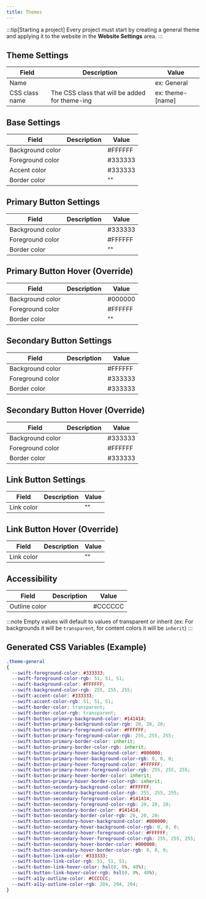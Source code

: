 ```yaml
---
title: Themes
---
```


:::tip[Starting a project]
Every project must start by creating a general theme and applying it to the website in the **Website Settings** area.
:::

## Theme Settings
| Field | Description | Value | 
|-|-|-|
| Name | | ex: General
| CSS class name | The CSS class that will be added for theme-ing| ex: theme-[name]

## Base Settings
| Field | Description | Value | 
|-|-|-|
| Background color |  | #FFFFFF
| Foreground color |  | #333333
| Accent color |  | #333333
| Border color |  | ""

## Primary Button Settings
| Field | Description | Value | 
|-|-|-|
| Background color |  | #333333
| Foreground color |  | #FFFFFF
| Border color |  | ""

## Primary Button Hover (Override)
| Field | Description | Value | 
|-|-|-|
| Background color |  | #000000
| Foreground color |  | #FFFFFF
| Border color |  | ""

## Secondary Button Settings
| Field | Description | Value | 
|-|-|-|
| Background color |  | #FFFFFF
| Foreground color |  | #333333
| Border color |  | #333333

## Secondary Button Hover (Override)
| Field | Description | Value | 
|-|-|-|
| Background color |  | #333333
| Foreground color |  | #FFFFFF
| Border color |  | #333333

## Link Button Settings
| Field | Description | Value | 
|-|-|-|
| Link color |  | ""

## Link Button Hover (Override)
| Field | Description | Value | 
|-|-|-|
| Link color |  | ""

## Accessibility
| Field | Description | Value | 
|-|-|-|
| Outline color |  | #CCCCCC

:::note
Empty values will default to values of transparent or inherit (ex: For backgrounds it will be `transparent`, for content colors it will be `inherit`)
:::


## Generated CSS Variables (Example)

```css
.theme-general
{
  --swift-foreground-color: #333333;
  --swift-foreground-color-rgb: 51, 51, 51;
  --swift-background-color: #FFFFFF;
  --swift-background-color-rgb: 255, 255, 255;
  --swift-accent-color: #333333;
  --swift-accent-color-rgb: 51, 51, 51;
  --swift-border-color: transparent;
  --swift-border-color-rgb: transparent;
  --swift-button-primary-background-color: #141414;
  --swift-button-primary-background-color-rgb: 20, 20, 20;
  --swift-button-primary-foreground-color: #FFFFFF;
  --swift-button-primary-foreground-color-rgb: 255, 255, 255;
  --swift-button-primary-border-color: inherit;
  --swift-button-primary-border-color-rgb: inherit;
  --swift-button-primary-hover-background-color: #000000;
  --swift-button-primary-hover-background-color-rgb: 0, 0, 0;
  --swift-button-primary-hover-foreground-color: #FFFFFF;
  --swift-button-primary-hover-foreground-color-rgb: 255, 255, 255;
  --swift-button-primary-hover-border-color: inherit;
  --swift-button-primary-hover-border-color-rgb: inherit;
  --swift-button-secondary-background-color: #FFFFFF;
  --swift-button-secondary-background-color-rgb: 255, 255, 255;
  --swift-button-secondary-foreground-color: #141414;
  --swift-button-secondary-foreground-color-rgb: 20, 20, 20;
  --swift-button-secondary-border-color: #141414;
  --swift-button-secondary-border-color-rgb: 20, 20, 20;
  --swift-button-secondary-hover-background-color: #000000;
  --swift-button-secondary-hover-background-color-rgb: 0, 0, 0;
  --swift-button-secondary-hover-foreground-color: #FFFFFF;
  --swift-button-secondary-hover-foreground-color-rgb: 255, 255, 255;
  --swift-button-secondary-hover-border-color: #000000;
  --swift-button-secondary-hover-border-color-rgb: 0, 0, 0;
  --swift-button-link-color: #333333;
  --swift-button-link-color-rgb: 51, 51, 51;
  --swift-button-link-hover-color: hsl(0, 0%, 40%);
  --swift-button-link-hover-color-rgb: hsl(0, 0%, 40%);
  --swift-a11y-outline-color: #CCCCCC;
  --swift-a11y-outline-color-rgb: 204, 204, 204;
}

```